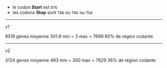  * le codon **Start** est `ATG`
 * les codons **Stop** sont `TAA` ou `TAG` ou `TGA`

 ****
 v1
 
 8519 genes
 moyenne 301.8
 min = 3
 max = 7699
 60% de region codante
 
 ****
 v2
 
 3124 genes
 moyenne 493
 min = 300
 max = 7629
 36% de région codante